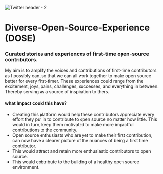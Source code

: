 ![Twitter header - 2](https://user-images.githubusercontent.com/66480856/170800019-2c786204-86e0-4df6-ad87-155d32252104.png)
# Diverse-Open-Source-Experience (DOSE)
<h3>Curated stories and experiences of first-time open-source contributors.</h3>
<p>
  My aim is to amplify the voices and contributions of first-time contributors as I possibly can, so that we can all work together to make 
  open source better for every first-timer. These experiences could range from the excitement, joys, pains, challenges, successes, 
  and everything in between. Thereby serving as a source of inspiration to thers.
</p>
  
  <h4>what Impact could this have?</h4>
  
  <p>
    <ul>
      <li>Creating this platform would help these contributors appreciate every effort they put in to contribute to open source 
        no matter how little. This would in turn, keep them motivated to make more impactful contributions to the community. </li>
      <li>Open source enthusiasts who are yet to make their first contribution, can now have a clearer picture of the nuances of being 
        a first time contributor. </li>
      <li>This would attract and retain more enthusiastic contributors to open source. </li>
      <li>This would cobtribute to the building of a healthy open source environment. </li>
    </ul>
  </p>
    
